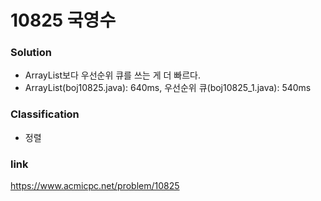 # 10825 국영수

### Solution

- ArrayList보다 우선순위 큐를 쓰는 게 더 빠르다.
- ArrayList(boj10825.java): 640ms, 우선순위 큐(boj10825_1.java): 540ms

### Classification

- 정렬

### link

https://www.acmicpc.net/problem/10825
